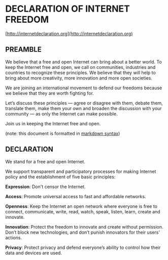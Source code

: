 # DECLARATION OF INTERNET FREEDOM

[http://internetdeclaration.org](http://internetdeclaration.org)

## PREAMBLE

We believe that a free and open Internet can bring about a better world. 
To keep the Internet free and open, we call on communities, 
industries and countries to recognize these principles. 
We believe that they will help to bring about more creativity, 
more innovation and more open societies.

We are joining an international movement to defend our freedoms 
because we believe that they are worth fighting for.

Let’s discuss these principles — agree or disagree with them, 
debate them, translate them, 
make them your own and broaden the discussion with your community — 
as only the Internet can make possible.

Join us in keeping the Internet free and open.


(note: this document is formatted in [markdown syntax](http://daringfireball.net/projects/markdown/syntax))

## DECLARATION

We stand for a free and open Internet.

We support transparent and participatory processes for making Internet policy 
and the establishment of five basic principles:

**Expression**: 
Don't censor the Internet.

**Access**: 
Promote universal access to fast and affordable networks.

**Openness**: 
Keep the Internet an open network where everyone is free to connect, 
communicate, write, read, watch, speak, listen, learn, create and innovate.

**Innovation**: 
Protect the freedom to innovate and create without permission. 
Don’t block new technologies, and don’t punish innovators for their users' actions.

**Privacy**: 
Protect privacy and defend everyone’s ability to control 
how their data and devices are used.